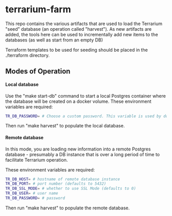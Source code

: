 # terrarium-farm

This repo contains the various artifacts that are used to load the Terrarium "seed" database (an operation called "harvest"). As new artifacts are added, the tools here can be used to incrementally add new items to the databases (as well as start from an empty DB)

Terraform templates to be used for seeding should be placed in the ./terraform directory.

## Modes of Operation

#### Local database

Use the "make start-db" command to start a local Postgres container where the database will be created on a docker volume.
These environment variables are required:
```sh
TR_DB_PASSWORD= # Choose a custom password. This variable is used by docker-compose to set password in postgres local server and is used in API to connect to the database
```

Then run "make harvest" to populate the local database.

#### Remote database

In this mode, you are loading new information into a remote Postgres database - presumably a DB instance that is over a long period of time to facilitate Terrarium operation.

These environment variables are required:
```sh
TR_DB_HOST= # hostname of remote database instance
TR_DB_PORT= # port number (defaults to 5432)
TR_DB_SSL_MODE= # whether to use SSL Mode (defaults to 0)
TR_DB_USER= # user name
TR_DB_PASSWORD= # password
```

Then run "make harvest" to populate the remote database.
